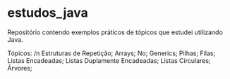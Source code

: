 # estudos_java
Repositório contendo exemplos práticos de tópicos que estudei utilizando Java.

Tópicos:
  /n Estruturas de Repetição;
  Arrays;
  No;
  Generics;
  Pilhas;
  Filas;
  Listas Encadeadas;
  Listas Duplamente Encadeadas;
  Listas Circulares;
  Árvores;
  
